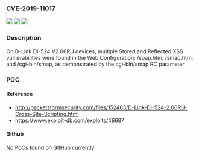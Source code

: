 ### [CVE-2019-11017](https://cve.mitre.org/cgi-bin/cvename.cgi?name=CVE-2019-11017)
![](https://img.shields.io/static/v1?label=Product&message=n%2Fa&color=blue)
![](https://img.shields.io/static/v1?label=Version&message=n%2Fa&color=blue)
![](https://img.shields.io/static/v1?label=Vulnerability&message=n%2Fa&color=brighgreen)

### Description

On D-Link DI-524 V2.06RU devices, multiple Stored and Reflected XSS vulnerabilities were found in the Web Configuration: /spap.htm, /smap.htm, and /cgi-bin/smap, as demonstrated by the cgi-bin/smap RC parameter.

### POC

#### Reference
- http://packetstormsecurity.com/files/152465/D-Link-DI-524-2.06RU-Cross-Site-Scripting.html
- https://www.exploit-db.com/exploits/46687

#### Github
No PoCs found on GitHub currently.

